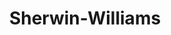 ---
title: "Sherwin-Williams"
url: /newport-news/sherwin-williams-denbigh-boulevard/
shop: paint
---